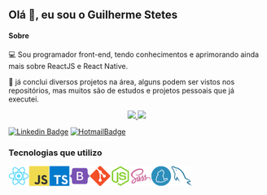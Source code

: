 <h2>Olá 👏, eu sou o  Guilherme Stetes </h2>

<h4>Sobre</h4>

<p>💻 Sou programador front-end, tendo conhecimentos e aprimorando ainda mais sobre ReactJS e React Native.</p>

<p> 🤝 já conclui diversos projetos na área, alguns podem ser vistos nos repositórios, mas muitos são de estudos e projetos pessoais que já executei.</p>

<div align="center">
  <a href="https://github.com/gstetes">
  <img height="180em" src="https://github-readme-stats.vercel.app/api?username=gstetes&show_icons=true&theme=vision-friendly-dark&include_all_commits=true&count_private=true"/>
  <img height="180em" src="https://github-readme-stats.vercel.app/api/top-langs/?username=gstetes&layout=compact&langs_count=7&theme=vision-friendly-dark"/>
</div>


[![Linkedin Badge](https://img.shields.io/badge/-Guilherme%20Stetes-0e76a8?style=flat-square&logo=Linkedin&logoColor=white&link=https://www.linkedin.com/in/guilherme-stetes-895b591a7/)](https://www.linkedin.com/in/guilherme-stetes-895b591a7/) 
[![HotmailBadge](https://img.shields.io/badge/-gstetes@gmail.com-0078D4?style=flat-square&logo=Gmail&logoColor=white&link=mailto:gstetes@gmail.com)](stetesguilherme@gmail.com)

<h3>Tecnologias que utilizo </h3>

<img width="40" src="https://raw.githubusercontent.com/devicons/devicon/master/icons/react/react-original.svg"></img><img width="40" src="https://raw.githubusercontent.com/devicons/devicon/master/icons/javascript/javascript-original.svg"></img><img width="40" src="https://raw.githubusercontent.com/devicons/devicon/master/icons/typescript/typescript-original.svg"></img><img width="40" src="https://raw.githubusercontent.com/devicons/devicon/master/icons/bootstrap/bootstrap-plain.svg"></img><img width="40" src="https://raw.githubusercontent.com/devicons/devicon/master/icons/git/git-original.svg"></img><img width="40" src="https://raw.githubusercontent.com/devicons/devicon/master/icons/nodejs/nodejs-original.svg"></img><img width="40" src="https://raw.githubusercontent.com/devicons/devicon/master/icons/sass/sass-original.svg"></img></img><img width="40" src="https://raw.githubusercontent.com/devicons/devicon/master/icons/yarn/yarn-original.svg"></img></img><img width="40" src="https://raw.githubusercontent.com/devicons/devicon/master/icons/mysql/mysql-original.svg"></img>
